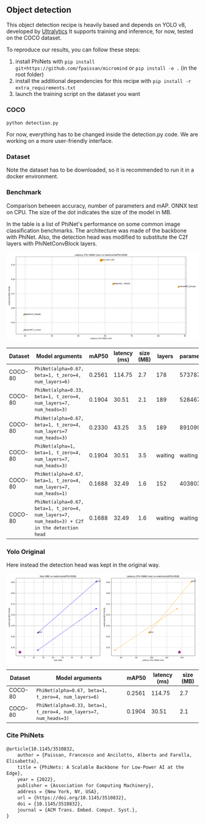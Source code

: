 ## Object detection

This object detection recipe is heavily based and depends on YOLO v8, developed by [Ultralytics](https://github.com/ultralytics/ultralytics)
It supports training and inference, for now, tested on the COCO dataset.

To reproduce our results, you can follow these steps:

1. install PhiNets with `pip install git+https://github.com/fpaissan/micromind` or `pip install -e .` (in the root folder)
2. install the additional dependencies for this recipe with `pip install -r extra_requirements.txt`
3. launch the training script on the dataset you want

### COCO

```
python detection.py
```

For now, everything has to be changed inside the detection.py code. We are working on a more user-friendly interface.

### Dataset

Note the dataset has to be downloaded, so it is recommended to run it in a docker environment.

### Benchmark

Comparison between accuracy, number of parameters and mAP. ONNX test on CPU.
The size of the dot indicates the size of the model in MB.

In the table is a list of PhiNet's performance on some common image classification benchmarks.
The architecture was made of the backbone with PhiNet. Also, the detection head was modified to substitute the C2f layers with PhiNetConvBlock layers.

![YOLO vs microYOLO benchmark](./benchmark/plots/quantized-benchmark-2023-07-18_12-05-33.png)

| Dataset | Model arguments                                                                               | mAP50  | latency (ms) | size (MB) | layers  | parameters | GFLOPS  |
| ------- | --------------------------------------------------------------------------------------------- | ------ | ------------ | --------- | ------- | ---------- | ------- |
| COCO-80 | `PhiNet(alpha=0.67, beta=1, t_zero=4, num_layers=6)`                                          | 0.2561 | 114.75       | 2.7       | 178     | 573787     | 10.3    |
| COCO-80 | `PhiNet(alpha=0.33, beta=1, t_zero=4, num_layers=7, num_heads=3)`                             | 0.1904 | 30.51        | 2.1       | 189     | 528467     | 2.6     |
| COCO-80 | `PhiNet(alpha=0.67, beta=1, t_zero=4, num_layers=7 num_heads=3)`                              | 0.2330 | 43.25        | 3.5       | 189     | 891099     | 4.2     |
| COCO-80 | `PhiNet(alpha=1, beta=1, t_zero=4, num_layers=7, num_heads=3)`                                | 0.1904 | 30.51        | 3.5       | waiting | waiting    | waiting |
| COCO-80 | `PhiNet(alpha=0.67, beta=1, t_zero=4, num_layers=7, num_heads=1)`                             | 0.1688 | 32.49        | 1.6       | 152     | 403803     | 2.0     |
| COCO-80 | `PhiNet(alpha=0.67, beta=1, t_zero=4, num_layers=7, num_heads=3) + C2f in the detection head` | 0.1688 | 32.49        | 1.6       | waiting | waiting    | waiting |

### Yolo Original

Here instead the detection head was kept in the original way.

![microYOLO different architectures benchmark](./benchmark/plots/yolov8.png)

| Dataset | Model arguments                                                   | mAP50  | latency (ms) | size (MB) |
| ------- | ----------------------------------------------------------------- | ------ | ------------ | --------- |
| COCO-80 | `PhiNet(alpha=0.67, beta=1, t_zero=4, num_layers=6)`              | 0.2561 | 114.75       | 2.7       |
| COCO-80 | `PhiNet(alpha=0.33, beta=1, t_zero=4, num_layers=7, num_heads=3)` | 0.1904 | 30.51        | 2.1       |


### Cite PhiNets
```
@article{10.1145/3510832,
	author = {Paissan, Francesco and Ancilotto, Alberto and Farella, Elisabetta},
	title = {PhiNets: A Scalable Backbone for Low-Power AI at the Edge},
	year = {2022},
	publisher = {Association for Computing Machinery},
	address = {New York, NY, USA},
	url = {https://doi.org/10.1145/3510832},
	doi = {10.1145/3510832},
	journal = {ACM Trans. Embed. Comput. Syst.},
}
```
